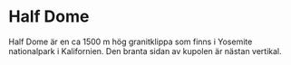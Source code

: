 # Half Dome

Half Dome är en ca 1500 m hög granitklippa som finns i Yosemite nationalpark i
Kalifornien. Den branta sidan av kupolen är nästan vertikal.
